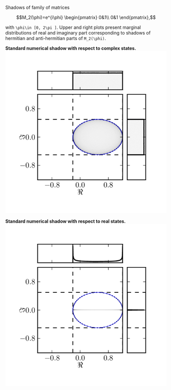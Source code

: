 Shadows of family of matrices

``` math
M_2(\phi)=e^{i\phi}
\begin{pmatrix}
0&1\\
0&1
\end{pmatrix},
```

with `\phi\in [0, 2\pi ]`. Upper and right plots present marginal
distributions of real and imaginary part corresponding to shadows of
hermitian and anti-hermitian parts of `M_2(\phi)`.

**Standard numerical shadow with respect to complex states.**
![](../../assets/animations/marginal-m2.gif)

**Standard numerical shadow with respect to real states.**
![](../../assets/animations/marginal-m2-real.gif)
